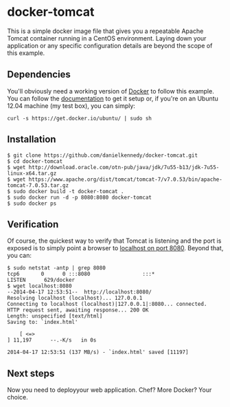 docker-tomcat
=============
This is a simple docker image file that gives you a repeatable Apache Tomcat 
container running in a CentOS environment. Laying down your application or
any specific configuration details are beyond the scope of this example.

## Dependencies
You'll obviously need a working version of [Docker](http://docker.io) to follow
this example. You can follow the [documentation](http://docs.docker.io/installation/#installation)
to get it setup or, if you're on an Ubuntu 12.04 machine (my test box), you can simply:
```
curl -s https://get.docker.io/ubuntu/ | sudo sh
```

## Installation
```
$ git clone https://github.com/danielkennedy/docker-tomcat.git
$ cd docker-tomcat
$ wget http://download.oracle.com/otn-pub/java/jdk/7u55-b13/jdk-7u55-linux-x64.tar.gz
$ wget https://www.apache.org/dist/tomcat/tomcat-7/v7.0.53/bin/apache-tomcat-7.0.53.tar.gz
$ sudo docker build -t docker-tomcat .
$ sudo docker run -d -p 8080:8080 docker-tomcat
$ sudo docker ps
```

## Verification
Of course, the quickest way to verify that Tomcat is listening and the port is
exposed is to simply point a browser to [localhost on port 8080](http://localhost:8080). Beyond that, you can:
```
$ sudo netstat -antp | grep 8080
tcp6       0      0 :::8080                 :::*                    LISTEN      629/docker
$ wget localhost:8080
--2014-04-17 12:53:51--  http://localhost:8080/
Resolving localhost (localhost)... 127.0.0.1
Connecting to localhost (localhost)|127.0.0.1|:8080... connected.
HTTP request sent, awaiting response... 200 OK
Length: unspecified [text/html]
Saving to: `index.html'

    [ <=>                                                                                                ] 11,197      --.-K/s   in 0s      

2014-04-17 12:53:51 (137 MB/s) - `index.html' saved [11197]
```

## Next steps
Now you need to deployyour web application. Chef? More Docker? Your choice.

